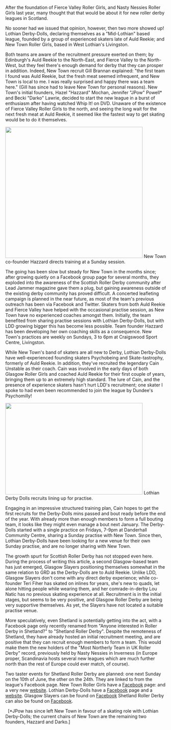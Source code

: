 <html><body><p>After the foundation of Fierce Valley Roller Girls, and Nasty Nessies Roller Girls last year, many thought that that would be about it for new roller derby leagues in Scotland.

No sooner had we issued that opinion, however, then two more showed up!
Lothian Derby-Dolls, declaring themselves as a "Mid-Lothian" based league, founded by a group of experienced skaters late of Auld Reekie; and New Town Roller Girls, based in West Lothian's Livingston.

Both teams are aware of the recruitment pressure exerted on them; by Edinburgh's Auld Reekie to the North-East, and Fierce Valley to the North-West, but they feel there's enough demand for derby that they can prosper in addition. Indeed, New Town recruit Gill Brannan explained: "the first team I found was Auld Reekie, but the fresh meat seemed infrequent, and New Town is local to me. I was really surprised and happy there was a team here." (Gill has since had to leave New Town for personal reasons).
New Town's initial founders, Hazel "Hazzard" Mochan, Jennifer "JPow" Powell* and Becki "Darko" Lawrie, decided to start the new league in a burst of enthusiasm after having watched Whip It! on DVD. Unaware of the existence of Fierce Valley Roller Girls to the north, and seeing the long wait for the next fresh meat at Auld Reekie, it seemed like the fastest way to get skating would be to do it themselves.

<a href="http://www.scottishrollerderbyblog.com/2012/06/dsc01079.jpg"><img class=" wp-image-1302 " title="SONY DSC" src="http://www.scottishrollerderbyblog.com/2012/06/dsc01079.jpg" alt="" width="430" height="410"></a> New Town co-founder Hazzard directs training at a Sunday session.

The going has been slow but steady for New Town in the months since; after growing quietly on a Facebook group page for several months, they exploded into the awareness of the Scottish Roller Derby community after Lead Jammer magazine gave them a plug, but gaining awareness outside of the existing derby community has proved difficult. A concerted leafleting campaign is planned in the near future, as most of the team's previous outreach has been via Facebook and Twitter. Skaters from both Auld Reekie and Fierce Valley have helped with the occasional practise session, as New Town have no experienced coaches amongst them. Initially, the team benefited from sharing practise sessions with Lothian Derby-Dolls, but with LDD growing bigger this has become less possible. Team founder Hazzard has been developing her own coaching skills as a consequence.
New Town's practices are weekly on Sundays, 3 to 6pm at Craigswood Sport Centre, Livingston.

While New Town's band of skaters are all new to Derby, Lothian Derby-Dolls have well-experienced founding skaters Psychobeing and Skate-tastrophy, formerly of Auld Reekie. In addition, they've recruited the legendary Cain Unstable as their coach. Cain was involved in the early days of both Glasgow Roller Girls and coached Auld Reekie for their first couple of years, bringing them up to an extremely high standard. The lure of Cain, and the presence of experience skaters hasn't hurt LDD's recruitment; one skater I spoke to had even been recommended to join the league by Dundee's Psychomilly!

<a href="http://www.scottishrollerderbyblog.com/2012/06/dsc02485.jpg"><img class=" wp-image-1301 " title="SONY DSC" src="http://www.scottishrollerderbyblog.com/2012/06/dsc02485.jpg" alt="" width="430" height="286"></a> Lothian Derby Dolls recruits lining up for practise.

Engaging in an impressive structured training plan, Cain hopes to get the first recruits for the Derby-Dolls mins passed and bout ready before the end of the year. With already more than enough members to form a full bouting team, it looks like they might even manage a bout next January.
The Derby-Dolls started with a single practice on Fridays, 7-9pm at Danderhall Community Centre, sharing a Sunday practise with New Town. Since then, Lothian Derby-Dolls have been looking for a new venue for their own Sunday practise, and are no longer sharing with New Town.

The growth spurt for Scottish Roller Derby has not stopped even here. During the process of writing this article, a second Glasgow-based team has just emerged, Glasgow Slayers positioning themselves somewhat in the same relation to GRD as the Derby-Dolls are to Auld Reekie. Unlike LDD, Glasgow Slayers don't come with any direct derby experience; while co-founder Teri Fiher has skated on inlines for years, she's new to quads, let alone hitting people while wearing them, and her comrade-in-derby Lou Natic has no previous skating experience at all. Recruitment is in the initial stages, but seems to be very positive, and Glasgow Roller Derby are being very supportive themselves. As yet, the Slayers have not located a suitable practise venue.

More speculatively, even Shetland is potentially getting into the act, with a Facebook page only recently renamed from "Anyone interested in Roller Derby in Shetland?" to "Shetland Roller Derby". Despite the remoteness of Shetland, they have already hosted an initial recruitment meeting, and are positive that they can recruit enough members to form a team. This would make them the new holders of the "Most Northerly Team in UK Roller Derby" record, previously held by Nasty Nessies in Inverness (in Europe proper, Scandinavia hosts several new leagues which are much further north than the rest of Europe could ever match, of course).

Two taster events for Shetland Roller Derby are planned: one next Sunday on the 10th of June, the other on the 24th. They are linked to from the league's Facebook page.
New Town Roller Girls have a <a href="https://www.facebook.com/pages/New-Town-Roller-Girls/165340106915551">Facebook</a> page: and a very new <a href="http://newtownrollergirls.wordpress.com/">website</a>.
Lothian Derby-Dolls have a <a href="https://www.facebook.com/lothianderbydolls">Facebook</a> page and a <a href="http://lothianderbydolls.com/index.php">website</a>.
Glasgow Slayers can be found on <a href="https://www.facebook.com/profile.php?id=100003637390000">Facebook</a>
Shetland Roller Derby can also be found on <a href="https://www.facebook.com/ShetlandRollerDerby">Facebook</a>.

 
[*JPow has since left New Town in favour of a skating role with Lothian Derby-Dolls; the current chairs of New Town are the remaining two founders, Hazzard and Darko.]</p></body></html>
